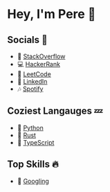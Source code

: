 # **Hey, I'm Pere** 👋

## **Socials 🤳**
- 🥞 <a href="https://stackoverflow.com/users/17452730/c1m50c">StackOverflow</a>
- 💻 <a href="https://www.hackerrank.com/c1m50c">HackerRank</a>
- 📱 <a href="https://leetcode.com/c1m50c/">LeetCode</a>
- 💼 <a href="www.linkedin.com/in/pere-wells">LinkedIn</a>
- 🎶 <a href="https://open.spotify.com/user/cimsoc?si=b515e89e35bd4bed">Spotify</a>

## **Coziest Langauges 💤**
- 🐍 <a href="https://www.python.org/">Python</a>
- 🦀 <a href="https://www.rust-lang.org/">Rust</a>
- 📰 <a href="https://www.typescriptlang.org/">TypeScript</a>

## **Top Skills 🔥**
- 🔎 <a href="https://www.google.com/">Googling</a>